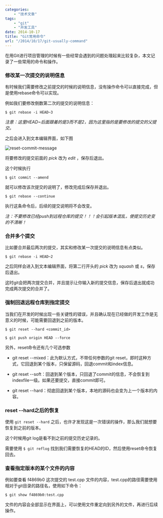 ```yaml
---
categories:
    - "技术文章"
tags:
    - "git"
    - "开发工具"
date: 2014-10-17
title: "Git常用命令"
url: "/2014/10/17/git-usually-command"
---
```


在用Git进行项目管理的时候有一些经常会遇到的问题处理起来比较复杂，本文记录了一些常用的命令和操作。

<!--more-->

### 修改某一次提交的说明信息

有时候我们需要修改之前提交的时候的说明信息，没有操作命令可以直接完成，但是使用rebase命令可以实现。

例如我们要修改倒数第二次的提交的说明信息：

`$ git rebase -i HEAD~3`

*注意：这里HEAD~后面跟着的是3而不是2，因为这里指的是要修改的提交的父提交。*

之后会进入到文本编辑界面，如下图

![reset-commit-message](/pic/2014/2014-10-17-git-usually-command-git-reset-commit-message.jpg)

将要修改的提交前面的 *pick* 改为 *edit* ，保存后退出。

这个时候执行

`$ git commit --amend`

就可以修改该次提交的说明了，修改完成后保存并退出。

`$ git rebase --continue`

执行这条命令后，后续的提交说明将不会改变。

*注：不要修改已经push到远程仓库的提交！！！会引起版本混乱，使提交历史变的不清晰！*


### 合并多个提交

比如要合并最后两次的提交，其实和修改某一次提交的说明信息有点类似。

`$ git rebase -i HEAD~2`

之后同样会进入到文本编辑界面，将第二行开头的 *pick* 改为 *squash* 或 *s*，保存后退出。

这时git会把两次提交合并，并且提示让你输入新的提交信息，保存后退出就成功完成两次提交的合并了。


### 强制回退远程仓库到指定提交

当我们在开发的时候出现一些关键性的错误，并且确认现在已经做的开发工作是无意义的时候，可能需要回退到之前的版本。

`$ git reset --hard <commit_id>`

`$ git push origin HEAD --force`

另外，reset命令还有几个可选参数

* git reset --mixed：此为默认方式，不带任何参数的git reset，即时这种方式，它回退到某个版本，只保留源码，回退commit和index信息。

* git reset --soft：回退到某个版本，只回退了commit的信息，不会恢复到indexfile一级。如果还要提交，直接commit即可。

* git reset --hard：彻底回退到某个版本，本地的源码也会变为上一个版本的内容。


### reset --hard之后的恢复

使用 `git reset --hard` 之后，也许才发现这是一次错误的操作，那么我们就想要恢复到之前的版本。

这个时候用git log是看不到之前的提交历史记录的。

需要使用 `$ git reflog` 找到我们需要恢复的HEAD的ID，然后使用reset命令恢复回去。


### 查看指定版本的某个文件的内容

例如要查看 f4869b0 这次提交的 test.cpp 文件的内容，test.cpp的路径需要使用相对于git目录的路径名，使用如下命令：

`$ git show f4869b0:test.cpp`

文件的内容会全部显示在界面上，可以使用文件重定向到另外的文件，再进行后续操作。
